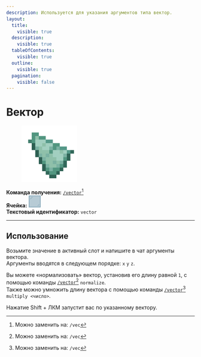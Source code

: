```yaml
---
description: Используется для указания аргументов типа вектор.
layout:
  title:
    visible: true
  description:
    visible: true
  tableOfContents:
    visible: true
  outline:
    visible: true
  pagination:
    visible: false
---
```


# Вектор

<figure><img src="../../../.gitbook/assets/prismarine_shard.png" alt="" width="150"><figcaption></figcaption></figure>

**Команда получения:** [`/vector`](#user-content-fn-1)[^1]\
**Ячейка:** <img src="../../../.gitbook/assets/cyan_stained_glass_pane.png" alt="" data-size="line">\
**Текстовый идентификатор:** `vector`

***

## Использование

Возьмите значение в активный слот и напишите в чат аргументы вектора.\
Аргументы вводятся в следующем порядке: `x` `y` `z`.

Вы можете «нормализовать» вектор, установив его длину равной `1`, с помощью команды [`/vector`](#user-content-fn-2)[^2] `normalize`.\
Также можно умножить длину вектора с помощью команды [`/vector`](#user-content-fn-3)[^3] `multiply <число>`.

Нажатие Shift + ЛКМ запустит вас по указанному вектору.

[^1]: Можно заменить на: `/vec`

[^2]: Можно заменить на: `/vec`

[^3]: Можно заменить на: `/vec`
